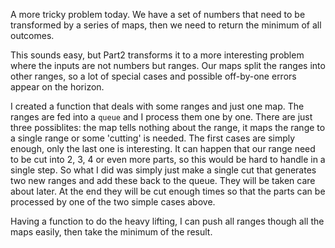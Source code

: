 A more tricky problem today. We have a set of numbers that need to be transformed by a series of maps, then we need to return the minimum of all outcomes.

This sounds easy, but Part2 transforms it to a more interesting problem where the inputs are not numbers but ranges. Our maps split the ranges into other ranges, so a lot of special cases and possible off-by-one errors appear on the horizon.

I created a function that deals with some ranges and just one map. The ranges are fed into a `queue` and I process them one by one. There are just three possiblites: the map tells nothing about the range, it maps the range to a single range or some 'cutting' is needed. The first cases are simply enough, only the last one is interesting. It can happen that our range need to be cut into 2, 3, 4 or even more parts, so this would be hard to handle in a single step. So what I did was simply just make a single cut that generates two new ranges and add these back to the queue. They will be taken care about later. At the end they will be cut enough times so that the parts can be processed by one of the two simple cases above. 

Having a function to do the heavy lifting, I can push all ranges though all the maps easily, then take the minimum of the result.